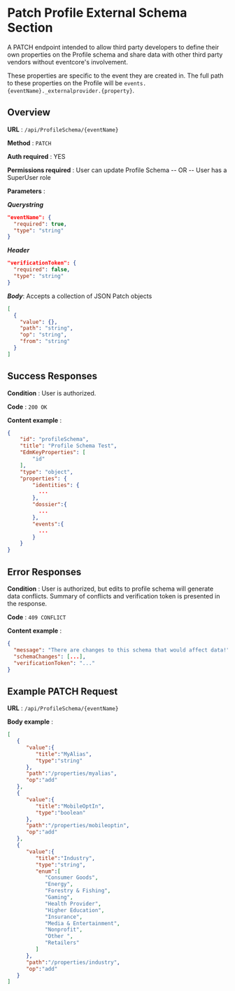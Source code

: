 # Patch Profile External Schema Section

A PATCH endpoint intended to allow third party developers to define their own properties on the Profile schema and share data with other third party vendors without eventcore's involvement.

These properties are specific to the event they are created in.  The full path to these properties on the Profile will be `events.{eventName}._externalprovider.{property}`.

## Overview

**URL** : `/api/ProfileSchema/{eventName}`

**Method** : `PATCH`

**Auth required** : YES

**Permissions required** : User can update Profile Schema -- OR -- User has a SuperUser role

**Parameters** :

***Querystring***

```json
"eventName": {
  "required": true,
  "type": "string"
}
```

***Header***

```json
"verificationToken": {
  "required": false,
  "type": "string"
}
```

***Body***: Accepts a collection of JSON Patch objects

```json
[
  {
    "value": {},
    "path": "string",
    "op": "string",
    "from": "string"
  }
]
```

## Success Responses

**Condition** : User is authorized.

**Code** : `200 OK`

**Content example** :

```json
{
    "id": "profileSchema",
    "title": "Profile Schema Test",
    "EdmKeyProperties": [
        "id"
    ],
    "type": "object",
    "properties": {
        "identities": {
          ...
        },
        "dossier":{
          ...
        },
        "events":{
          ...
        }
    }
}
```

## Error Responses

**Condition** : User is authorized, but edits to profile schema will generate data conflicts. Summary of conflicts and verification token is presented in the response.

**Code** : `409 CONFLICT`

**Content example** :

```json
{
  "message": "There are changes to this schema that would affect data!",
  "schemaChanges": [...],
  "verificationToken": "..."
}
```

## Example PATCH Request

**URL** : `/api/ProfileSchema/{eventName}`

**Body example** :

```json
[
   {
      "value":{
         "title":"MyAlias",
         "type":"string"
      },
      "path":"/properties/myalias",
      "op":"add"
   },
   {
      "value":{
         "title":"MobileOptIn",
         "type":"boolean"
      },
      "path":"/properties/mobileoptin",
      "op":"add"
   },
   {
      "value":{
         "title":"Industry",
         "type":"string",
         "enum":[
            "Consumer Goods",
            "Energy",
            "Forestry & Fishing",
            "Gaming",
            "Health Provider",
            "Higher Education",
            "Insurance",
            "Media & Entertainment",
            "Nonprofit",
            "Other ",
            "Retailers"
         ]
      },
      "path":"/properties/industry",
      "op":"add"
   }
]
```
